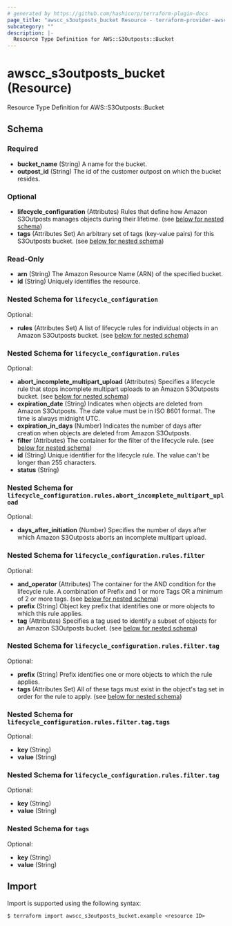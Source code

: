 ```yaml
---
# generated by https://github.com/hashicorp/terraform-plugin-docs
page_title: "awscc_s3outposts_bucket Resource - terraform-provider-awscc"
subcategory: ""
description: |-
  Resource Type Definition for AWS::S3Outposts::Bucket
---
```


# awscc_s3outposts_bucket (Resource)

Resource Type Definition for AWS::S3Outposts::Bucket



<!-- schema generated by tfplugindocs -->
## Schema

### Required

- **bucket_name** (String) A name for the bucket.
- **outpost_id** (String) The id of the customer outpost on which the bucket resides.

### Optional

- **lifecycle_configuration** (Attributes) Rules that define how Amazon S3Outposts manages objects during their lifetime. (see [below for nested schema](#nestedatt--lifecycle_configuration))
- **tags** (Attributes Set) An arbitrary set of tags (key-value pairs) for this S3Outposts bucket. (see [below for nested schema](#nestedatt--tags))

### Read-Only

- **arn** (String) The Amazon Resource Name (ARN) of the specified bucket.
- **id** (String) Uniquely identifies the resource.

<a id="nestedatt--lifecycle_configuration"></a>
### Nested Schema for `lifecycle_configuration`

Optional:

- **rules** (Attributes Set) A list of lifecycle rules for individual objects in an Amazon S3Outposts bucket. (see [below for nested schema](#nestedatt--lifecycle_configuration--rules))

<a id="nestedatt--lifecycle_configuration--rules"></a>
### Nested Schema for `lifecycle_configuration.rules`

Optional:

- **abort_incomplete_multipart_upload** (Attributes) Specifies a lifecycle rule that stops incomplete multipart uploads to an Amazon S3Outposts bucket. (see [below for nested schema](#nestedatt--lifecycle_configuration--rules--abort_incomplete_multipart_upload))
- **expiration_date** (String) Indicates when objects are deleted from Amazon S3Outposts. The date value must be in ISO 8601 format. The time is always midnight UTC.
- **expiration_in_days** (Number) Indicates the number of days after creation when objects are deleted from Amazon S3Outposts.
- **filter** (Attributes) The container for the filter of the lifecycle rule. (see [below for nested schema](#nestedatt--lifecycle_configuration--rules--filter))
- **id** (String) Unique identifier for the lifecycle rule. The value can't be longer than 255 characters.
- **status** (String)

<a id="nestedatt--lifecycle_configuration--rules--abort_incomplete_multipart_upload"></a>
### Nested Schema for `lifecycle_configuration.rules.abort_incomplete_multipart_upload`

Optional:

- **days_after_initiation** (Number) Specifies the number of days after which Amazon S3Outposts aborts an incomplete multipart upload.


<a id="nestedatt--lifecycle_configuration--rules--filter"></a>
### Nested Schema for `lifecycle_configuration.rules.filter`

Optional:

- **and_operator** (Attributes) The container for the AND condition for the lifecycle rule. A combination of Prefix and 1 or more Tags OR a minimum of 2 or more tags. (see [below for nested schema](#nestedatt--lifecycle_configuration--rules--filter--and_operator))
- **prefix** (String) Object key prefix that identifies one or more objects to which this rule applies.
- **tag** (Attributes) Specifies a tag used to identify a subset of objects for an Amazon S3Outposts bucket. (see [below for nested schema](#nestedatt--lifecycle_configuration--rules--filter--tag))

<a id="nestedatt--lifecycle_configuration--rules--filter--and_operator"></a>
### Nested Schema for `lifecycle_configuration.rules.filter.tag`

Optional:

- **prefix** (String) Prefix identifies one or more objects to which the rule applies.
- **tags** (Attributes Set) All of these tags must exist in the object's tag set in order for the rule to apply. (see [below for nested schema](#nestedatt--lifecycle_configuration--rules--filter--tag--tags))

<a id="nestedatt--lifecycle_configuration--rules--filter--tag--tags"></a>
### Nested Schema for `lifecycle_configuration.rules.filter.tag.tags`

Optional:

- **key** (String)
- **value** (String)



<a id="nestedatt--lifecycle_configuration--rules--filter--tag"></a>
### Nested Schema for `lifecycle_configuration.rules.filter.tag`

Optional:

- **key** (String)
- **value** (String)





<a id="nestedatt--tags"></a>
### Nested Schema for `tags`

Optional:

- **key** (String)
- **value** (String)

## Import

Import is supported using the following syntax:

```shell
$ terraform import awscc_s3outposts_bucket.example <resource ID>
```
